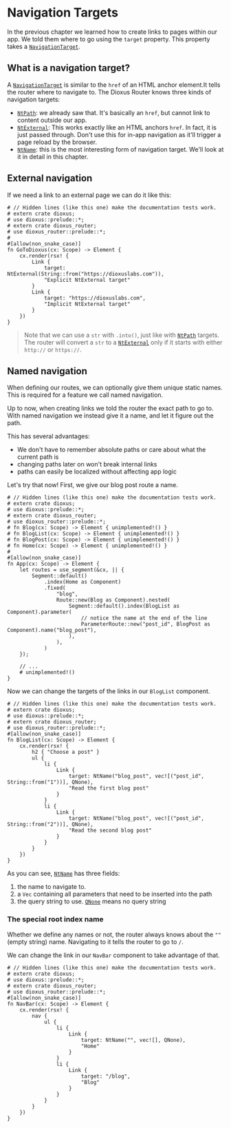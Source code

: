 # Navigation Targets
In the previous chapter we learned how to create links to pages within our app.
We told them where to go using the `target` property. This property takes a
[`NavigationTarget`].

## What is a navigation target?
A [`NavigationTarget`] is similar to the `href` of an HTML anchor element.It
tells the router where to navigate to. The Dioxus Router knows three kinds of
navigation targets:
- [`NtPath`]: we already saw that. It's basically an `href`, but cannot link to
  content outside our app.
- [`NtExternal`]: This works exactly like an HTML anchors `href`. In fact, it is
  just passed through. Don't use this for in-app navigation as it'll trigger a
  page reload by the browser.
- [`NtName`]: this is the most interesting form of navigation target. We'll look
  at it in detail in this chapter.

## External navigation
If we need a link to an external page we can do it like this:
```rust,no_run
# // Hidden lines (like this one) make the documentation tests work.
# extern crate dioxus;
# use dioxus::prelude::*;
# extern crate dioxus_router;
# use dioxus_router::prelude::*;
#
#[allow(non_snake_case)]
fn GoToDioxus(cx: Scope) -> Element {
    cx.render(rsx! {
        Link {
            target: NtExternal(String::from("https://dioxuslabs.com")),
            "Explicit NtExternal target"
        }
        Link {
            target: "https://dioxuslabs.com",
            "Implicit NtExternal target"
        }
    })
}
```

> Note that we can use a `str` with `.into()`, just like with [`NtPath`]
> targets. The router will convert a `str` to a [`NtExternal`] only if it starts
> with either `http://` or `https://`.

## Named navigation
When defining our routes, we can optionally give them unique static names. This
is required for a feature we call named navigation.

Up to now, when creating links we told the router the exact path to go to. With
named navigation we instead give it a name, and let it figure out the path.

This has several advantages:
- We don't have to remember absolute paths or care about what the current path
  is
- changing paths later on won't break internal links
- paths can easily be localized without affecting app logic

Let's try that now! First, we give our blog post route a name.
```rust,no_run
# // Hidden lines (like this one) make the documentation tests work.
# extern crate dioxus;
# use dioxus::prelude::*;
# extern crate dioxus_router;
# use dioxus_router::prelude::*;
# fn Blog(cx: Scope) -> Element { unimplemented!() }
# fn BlogList(cx: Scope) -> Element { unimplemented!() }
# fn BlogPost(cx: Scope) -> Element { unimplemented!() }
# fn Home(cx: Scope) -> Element { unimplemented!() }
#
#[allow(non_snake_case)]
fn App(cx: Scope) -> Element {
    let routes = use_segment(&cx, || {
        Segment::default()
            .index(Home as Component)
            .fixed(
                "blog",
                Route::new(Blog as Component).nested(
                    Segment::default().index(BlogList as Component).parameter(
                        // notice the name at the end of the line
                        ParameterRoute::new("post_id", BlogPost as Component).name("blog_post"),
                    ),
                ),
            )
    });

    // ...
    # unimplemented!()
}
```

Now we can change the targets of the links in our `BlogList` component.
```rust,no_run
# // Hidden lines (like this one) make the documentation tests work.
# extern crate dioxus;
# use dioxus::prelude::*;
# extern crate dioxus_router;
# use dioxus_router::prelude::*;
#[allow(non_snake_case)]
fn BlogList(cx: Scope) -> Element {
    cx.render(rsx! {
        h2 { "Choose a post" }
        ul {
            li {
                Link {
                    target: NtName("blog_post", vec![("post_id", String::from("1"))], QNone),
                    "Read the first blog post"
                }
            }
            li {
                Link {
                    target: NtName("blog_post", vec![("post_id", String::from("2"))], QNone),
                    "Read the second blog post"
                }
            }
        }
    })
}
```

As you can see, [`NtName`] has three fields:
1. the name to navigate to.
2. a `Vec` containing all parameters that need to be inserted into the path
3. the query string to use. [`QNone`] means no query string


### The special root index name
Whether we define any names or not, the router always knows about the
`""` (empty string) name. Navigating to it tells the router to go to `/`.

We can change the link in our `NavBar` component to take advantage of that.
```rust,no_run
# // Hidden lines (like this one) make the documentation tests work.
# extern crate dioxus;
# use dioxus::prelude::*;
# extern crate dioxus_router;
# use dioxus_router::prelude::*;
#[allow(non_snake_case)]
fn NavBar(cx: Scope) -> Element {
    cx.render(rsx! {
        nav {
            ul {
                li {
                    Link {
                        target: NtName("", vec![], QNone),
                        "Home"
                    }
                }
                li {
                    Link {
                        target: "/blog",
                        "Blog"
                    }
                }
            }
        }
    })
}
```


[`NavigationTarget`]: https://docs.rs/dioxus-router/latest/dioxus_router/navigation/enum.NavigationTarget.html
[`NtExternal`]: https://docs.rs/dioxus-router/latest/dioxus_router/navigation/enum.NavigationTarget.html#variant.NtExternal
[`NtName`]: https://docs.rs/dioxus-router/latest/dioxus_router/navigation/enum.NavigationTarget.html#variant.NtName
[`NtPath`]: https://docs.rs/dioxus-router/latest/dioxus_router/navigation/enum.NavigationTarget.html#variant.NtPath
[`QNone`]: https://docs.rs/dioxus-router/latest/dioxus_router/navigation/enum.Query.html#variant.QNone
